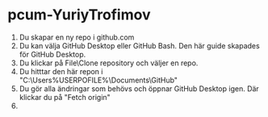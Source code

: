 # pcum-YuriyTrofimov
1. Du skapar en ny repo i github.com
2. Du kan välja GitHub Desktop eller GitHub Bash. Den här guide skapades för GitHub Desktop.
3. Du klickar på File\Clone repository och väljer en repo.
4. Du hitttar den här repon i "C:\Users\%USERPOFILE%\Documents\GitHub"
5. Du gör alla ändringar som behövs och öppnar GitHub Desktop igen. Där klickar du på "Fetch origin"
6. 